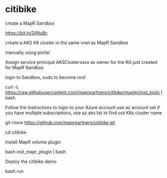 # citibike

create a MapR Sandbox

https://bit.ly/2jINu8c

create a AKS K8 cluster in the same vnet as MapR Sandbox

manually using portal

Assign service principal AKSClusterxxxx as owner for the RG just created for MapR Sandbox

login to Sandbox, sudo to become root

curl -L https://raw.githubusercontent.com/maprpartners/citibike/master/inst_tools | bash

Follow the instructions to login to your Azure account
use  az account set if you have multiple subscriptions, use az aks list to find out K8s cluster name

git clone https://github.com/maprpartners/citibike.git

cd citibike

Install MapR volume plugin

bash inst_mapr_plugin | bash

Deploy the citibike demo

bash run


